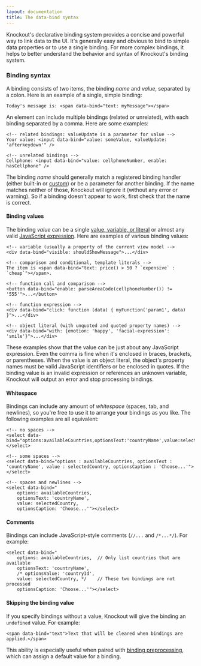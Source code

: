 ```yaml
---
layout: documentation
title: The data-bind syntax
---
```


Knockout's declarative binding system provides a concise and powerful way to link data to the UI. It's generally easy and obvious to bind to simple data properties or to use a single binding. For more complex bindings, it helps to better understand the behavior and syntax of Knockout's binding system.

### Binding syntax

A binding consists of two items, the binding *name* and *value*, separated by a colon. Here is an example of a single, simple binding:

    Today's message is: <span data-bind="text: myMessage"></span>

An element can include multiple bindings (related or unrelated), with each binding separated by a comma. Here are some examples:

    <!-- related bindings: valueUpdate is a parameter for value -->
    Your value: <input data-bind="value: someValue, valueUpdate: 'afterkeydown'" />

    <!-- unrelated bindings -->
    Cellphone: <input data-bind="value: cellphoneNumber, enable: hasCellphone" />

The binding *name* should generally match a registered binding handler (either built-in or [custom](custom-bindings.html)) or be a parameter for another binding. If the name matches neither of those, Knockout will ignore it (without any error or warning). So if a binding doesn't appear to work, first check that the name is correct.

#### Binding values

The binding *value* can be a single [value, variable, or literal](https://developer.mozilla.org/en-US/docs/JavaScript/Guide/Values,_variables,_and_literals) or almost any valid [JavaScript expression](https://developer.mozilla.org/en-US/docs/JavaScript/Guide/Expressions_and_Operators). Here are examples of various binding values:

    <!-- variable (usually a property of the current view model -->
    <div data-bind="visible: shouldShowMessage">...</div>

    <!-- comparison and conditional, template literals -->
    The item is <span data-bind="text: price() > 50 ? `expensive` : `cheap`"></span>.

    <!-- function call and comparison -->
    <button data-bind="enable: parseAreaCode(cellphoneNumber()) != '555'">...</button>

    <!-- function expression -->
    <div data-bind="click: function (data) { myFunction('param1', data) }">...</div>

    <!-- object literal (with unquoted and quoted property names) -->
    <div data-bind="with: {emotion: 'happy', 'facial-expression': 'smile'}">...</div>

These examples show that the value can be just about any JavaScript expression. Even the comma is fine when it's enclosed in braces, brackets, or parentheses. When the value is an object literal, the object's property names must be valid JavaScript identifiers or be enclosed in quotes. If the binding value is an invalid expression or references an unknown variable, Knockout will output an error and stop processing bindings.

#### Whitespace

Bindings can include any amount of *whitespace* (spaces, tab, and newlines), so you're free to use it to arrange your bindings as you like. The following examples are all equivalent:

    <!-- no spaces -->
    <select data-bind="options:availableCountries,optionsText:'countryName',value:selectedCountry,optionsCaption:'Choose...'"></select>

    <!-- some spaces -->
    <select data-bind="options : availableCountries, optionsText : 'countryName', value : selectedCountry, optionsCaption : 'Choose...'"></select>

    <!-- spaces and newlines -->
    <select data-bind="
        options: availableCountries,
        optionsText: 'countryName',
        value: selectedCountry,
        optionsCaption: 'Choose...'"></select>

#### Comments

Bindings can include JavaScript-style comments (`//...` and `/*...*/`). For example:

    <select data-bind="
        options: availableCountries,  // Only list countries that are available
        optionsText: 'countryName',
        /* optionsValue: 'countryId',
        value: selectedCountry, */    // These two bindings are not processed
        optionsCaption: 'Choose...'"></select>

#### Skipping the binding value

If you specify bindings without a value, Knockout will give the binding an `undefined` value. For example:

    <span data-bind="text">Text that will be cleared when bindings are applied.</span>
   
This ability is especially useful when paired with [binding preprocessing](binding-preprocessing.html), which can assign a default value for a binding.
